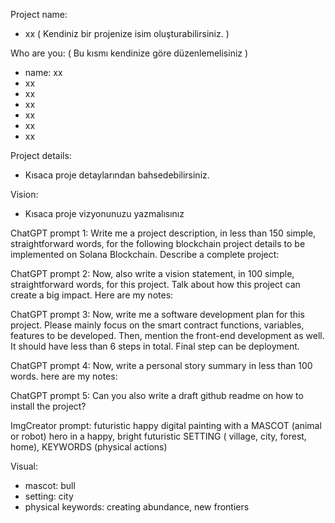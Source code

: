 Project name:
- xx ( Kendiniz bir projenize isim oluşturabilirsiniz. )

Who are you: ( Bu kısmı kendinize göre düzenlemelisiniz )
- name: xx
- xx
- xx
- xx
- xx
- xx
- xx

Project details:
- Kısaca proje detaylarından bahsedebilirsiniz.

Vision:
- Kısaca proje vizyonunuzu yazmalısınız 



ChatGPT prompt 1:
Write me a project description, in less than 150 simple, straightforward words, for the following blockchain project details to be implemented on Solana Blockchain. Describe a complete project:

ChatGPT prompt 2:
Now, also write a vision statement, in 100 simple, straightforward words, for this project. Talk about how this project can create a big impact. Here are my notes:

ChatGPT prompt 3:
Now, write me a software development plan for this project. Please mainly focus on the smart contract functions, variables, features to be developed. Then, mention the front-end development as well. It should have less than 6 steps in total. Final step can be deployment.

ChatGPT prompt 4:
Now, write a personal story summary in less than 100 words. here are my notes:

ChatGPT prompt 5:
Can you also write a draft github readme on how to install the project?

ImgCreator prompt:
futuristic happy digital painting with a MASCOT (animal or robot) hero in a happy, bright futuristic SETTING ( village, city, forest, home), KEYWORDS (physical actions)

Visual:
- mascot: bull
- setting: city
- physical keywords: creating abundance, new frontiers
